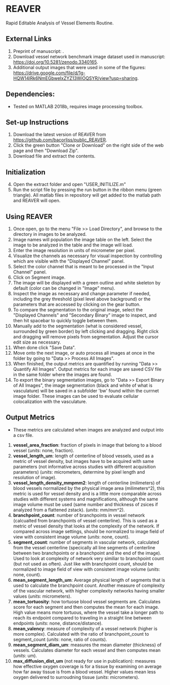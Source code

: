# REAVER
Rapid Editable Analysis of Vessel Elements Routine.

## External Links
1. Preprint of manuscript: .
2. Download vessel network benchmark image dataset used in manuscript: https://doi.org/10.5281/zenodo.3340165.
3. Additional output images that were used in some of the figures: https://drive.google.com/file/d/1g-HQW14lRk6NmEGbweIxZYZ13WiOQSYR/view?usp=sharing.

## Dependencies:
* Tested on MATLAB 2018b, requires image processing toolbox.

## Set-up Instructions
1. Download the latest version of REAVER from https://github.com/bacorliss/public_REAVER.
2. Click the green button "Clone or Download" on the right side of the web page and then "Download Zip".
3. Download file and extract the contents.

## Initialization
4. Open the extract folder and open "USER_INITILIZE.m"
5. Run the script file by pressing the run button in the ribbon menu (green triangle). All matlab files in repository will get added to the matlab path and REAVER will open.

## Using REAVER
1. Once open, go to the menu "File >> Load Directory", and browse to the directory in images to be analyzed.
2. Image names will population the image table on the left. Select the image to be analyzed in the table and the image will load.
3. Enter the image resolution in units of micrometer per pixel.
3. Visualize the channels as necessary for visual inspection by controlling which are visible with the "Displayed Channel" panel.
5. Select the color channel that is meant to be processed in the "Input Channel" panel.
6. Click on Segment image.
7. The image will be displayed with a green outline and white skeleton by default (color can be changed in "Image" menu).
8. Inspect the image as necessary and change parameter if needed, including the grey threshold (pixel level above background) or the parameters that are accessed by clicking on the gear button.
9. To compare the segmentation to the original image, select the "Displayed Channels" and "Secondary Binary" image to inspect, and then hit spacebar to quickly toggle between them.
10. Manually add to the segmentation (what is considered vessel, surrounded by green border) by left clicking and dragging. Right click and dragging will remove pixels from segmentation. Adjust the cursor edit size as necessary.
11. When done click "Save Data".
12. Move onto the next image, or auto process all images at once in the folder by going to "Data >> Process All Images".
13. When finished, the output metrics are quantified by running "Data >> Quantify All Images". Output metrics for each image are saved CSV file in the same folder where the images are found.
14. To export the binary segmentation images, go to "Data >> Export Binary of All Images", the image segmentation (black and white of what is vasculature) will be saved in a subfolder 'bw' found within the currnet image folder. These images can be used to evaluate cellular colocalization with the vasculature.


## Output Metrics
* These metrics are calculated when images are analyzed and output into a csv file.
1. **vessel_area_fraction**: fraction of pixels in image that belong to a blood vessel (*units*: none, fraction).
2. **vessel_length_um**:  length of centerline of blood vessels, used as a metric of vessel density, but images have to be acquired with same parameters (not informative across studies with different acquisition parameters) (*units*: micrometers, determine by pixel length and resolution of image).
3. **vessel_length_density_mmpmm2**: length of centerline (milimeters) of blood vessels normalized by the physical image area (milimeters^2), this metric is used for vessel density and is a little more comparable across studies with different systems and magnifications, although the same image volume must be used (same number and thickness of zsices if analyzed from a flattened zstack). (*units*: mm/mm^2).
4. **branchpoint_count**: number of branchpoints in vessel network (calcualted from branchpoints of vessel centerline). This is used as a metric of vessel density that looks at the complexity of the network. If compared across image settings, should be normalized to image field of view with consistent image volume (*units*: none, count).
5. **segment_count**: number of segments in vascular network, calculated from the vessel centerline (specically all line segments of centerline between two branchpoints or a branchpoint and the end of the image). Used to look at complexity of network very similiar to branchpoint count (but not used as often). Just like with branchpoint count, should be normalized to image field of view with consistent image volume (*units*: none, count).
6. **mean_segment_length_um**: Average physical length of segments that is used to calculate the branchpoint count. Another measure of complexity of the vascular network, with higher complexity networks having smaller values (*units*: micrometers).
7. **mean_tortuosity**: how tortuose blood vessel segments are. Calculates score for each segment and then computes the mean for each image. High value means more tortuous, where the vessel take a longer path to reach its endpoint compared to traveling in a straight line between endpoints (*units*: none, distance/distance).
8. **mean_valency**: measure of complexity of a vessel network (higher is more complex). Calculated with the ratio of branchpoint_count to segment_count (*units*: none, ratio of counts).
9. **mean_segment_diam_um**: measures the mean diameter (thickness) of vessels. Calculates diameter for each vessel and then computes mean (*units*: um).
10. **max_diffusion_dist_um** (not ready for use in publication): measures how effective oxygen coverage is for a tissue by examining on average how far away tissue is from a blood vessel. Higher values mean less oxygen delivered to surroudning tissue (*units*: micrometers).
